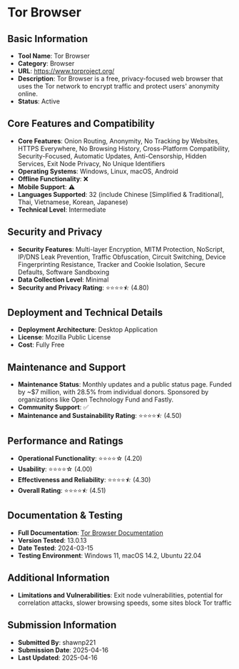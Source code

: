 # Tor Browser

## Basic Information
- **Tool Name**: Tor Browser
- **Category**: Browser
- **URL**: https://www.torproject.org/
- **Description**: Tor Browser is a free, privacy-focused web browser that uses the Tor network to encrypt traffic and protect users' anonymity online.
- **Status**: Active

## Core Features and Compatibility
- **Core Features**: Onion Routing, Anonymity, No Tracking by Websites, HTTPS Everywhere, No Browsing History, Cross-Platform Compatibility, Security-Focused, Automatic Updates, Anti-Censorship, Hidden Services, Exit Node Privacy, No Unique Identifiers
- **Operating Systems**: Windows, Linux, macOS, Android
- **Offline Functionality**: ❌
- **Mobile Support**: ⚠️
- **Languages Supported**: 32 (include Chinese [Simplified & Traditional], Thai, Vietnamese, Korean, Japanese)
- **Technical Level**: Intermediate

## Security and Privacy
- **Security Features**: Multi-layer Encryption, MITM Protection, NoScript, IP/DNS Leak Prevention, Traffic Obfuscation, Circuit Switching, Device Fingerprinting Resistance, Tracker and Cookie Isolation, Secure Defaults, Software Sandboxing
- **Data Collection Level**: Minimal
- **Security and Privacy Rating**: ⭐⭐⭐⭐⯪ (4.80)

## Deployment and Technical Details
- **Deployment Architecture**: Desktop Application
- **License**: Mozilla Public License
- **Cost**: Fully Free

## Maintenance and Support
- **Maintenance Status**: Monthly updates and a public status page. Funded by ~$7 million, with 28.5% from individual donors. Sponsored by organizations like Open Technology Fund and Fastly.
- **Community Support**: ✅
- **Maintenance and Sustainability Rating**: ⭐⭐⭐⭐⯪ (4.50)

## Performance and Ratings
- **Operational Functionality**: ⭐⭐⭐⭐☆ (4.20)
- **Usability**: ⭐⭐⭐⭐☆ (4.00)
- **Effectiveness and Reliability**: ⭐⭐⭐⭐⯪ (4.30)
- **Overall Rating**: ⭐⭐⭐⭐⯪ (4.51)

## Documentation & Testing
- **Full Documentation**: [Tor Browser Documentation](https://tb-manual.torproject.org/)
- **Version Tested**: 13.0.13
- **Date Tested**: 2024-03-15
- **Testing Environment**: Windows 11, macOS 14.2, Ubuntu 22.04

## Additional Information
- **Limitations and Vulnerabilities**: Exit node vulnerabilities, potential for correlation attacks, slower browsing speeds, some sites block Tor traffic
## Submission Information
- **Submitted By**: shawnp221
- **Submission Date**: 2025-04-16
- **Last Updated**: 2025-04-16
